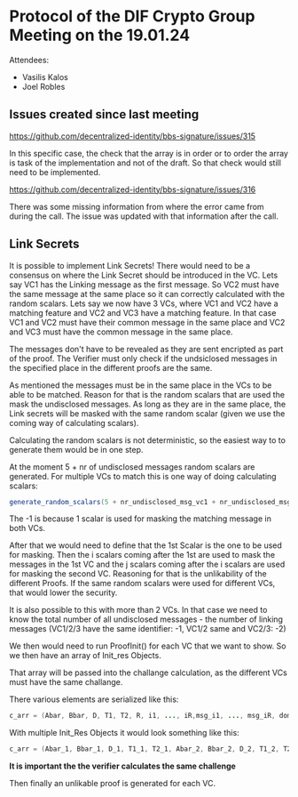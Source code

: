 # Protocol of the DIF Crypto Group Meeting on the 19.01.24

Attendees:
* Vasilis Kalos
* Joel Robles

## Issues created since last meeting
https://github.com/decentralized-identity/bbs-signature/issues/315

In this specific case, the check that the array is in order or to order the array is task of the implementation and not of the draft.
So that check would still need to be implemented.

https://github.com/decentralized-identity/bbs-signature/issues/316

There was some missing information from where the error came from during the call.
The issue was updated with that information after the call.

## Link Secrets

It is possible to implement Link Secrets!
There would need to be a consensus on where the Link Secret should be introduced in the VC.
Lets say VC1 has the Linking message as the first message. So VC2 must have the same message at the same place so it can correctly calculated with the random scalars.
Lets say we now have 3 VCs, where VC1 and VC2 have a matching feature and VC2 and VC3 have a matching feature.
In that case VC1 and VC2 must have their common message in the same place and VC2 and VC3 must have the common message in the same place.

The messages don't have to be revealed as they are sent encripted as part of the proof.
The Verifier must only check if the undsiclosed messages in the specified place in the different proofs are the same.

As mentioned the messages must be in the same place in the VCs to be able to be matched.
Reason for that is the random scalars that are used the mask the undisclosed messages.
As long as they are in the same place, the Link secrets will be masked with the same random scalar (given we use the coming way of calculating scalars).

Calculating the random scalars is not deterministic, so the easiest way to to generate them would be in one step.

At the moment 5 + nr of undisclosed messages random scalars are generated.
For multiple VCs to match this is one way of doing calculating scalars:
````Java
generate_random_scalars(5 + nr_undisclosed_msg_vc1 + nr_undisclosed_msg_vc2 -1)
````

The -1 is because 1 scalar is used for masking the matching message in both VCs.

After that we would need to define that the 1st Scalar is the one to be used for masking.
Then the i scalars coming after the 1st are used to mask the messages in the 1st VC and the j scalars coming after the i scalars are used for masking the second VC.
Reasoning for that is the unlikability of the different Proofs.
If the same random scalars were used for different VCs, that would lower the security.

It is also possible to this with more than 2 VCs.
In that case we need to know the total number of all undisclosed messages - the number of linking messages (VC1/2/3 have the same identifier: -1, VC1/2 same and VC2/3: -2)

We then would need to run ProofInit() for each VC that we want to show.
So we then have an array of Init_res Objects.

That array will be passed into the challange calculation, as the different VCs must have the same challange.

There various elements are serialized like this:

```Java
c_arr = (Abar, Bbar, D, T1, T2, R, i1, ..., iR,msg_i1, ..., msg_iR, domain)
```

With multiple Init_Res Objects it would look something like this:

```Java
c_arr = (Abar_1, Bbar_1, D_1, T1_1, T2_1, Abar_2, Bbar_2, D_2, T1_2, T2_2,R_1, R_2, i1_1, ..., iR_1, i1_2, ..., iR_2, msg_i1_1, ..., msg_iR_1, msg_i1_2, ..., msg_iR_2, domain_1, domain_2)
```

**It is important the the verifier calculates the same challenge**

Then finally an unlikable proof is generated for each VC.

